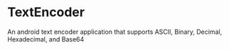 TextEncoder
================
An android text encoder application that supports ASCII, Binary, Decimal, Hexadecimal, and Base64